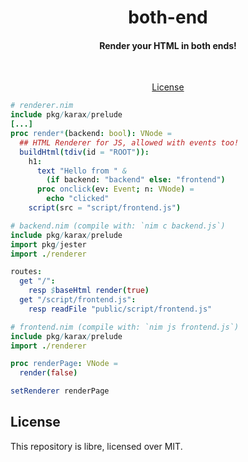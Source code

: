 <div align="center">

# **both-end**
#### Render your HTML in both ends!

<br>

<!-- [About](#about) - [Features](#features) -->
[License](#license)
</div>

```nim
# renderer.nim
include pkg/karax/prelude
[...]
proc render*(backend: bool): VNode =
  ## HTML Renderer for JS, allowed with events too!
  buildHtml(tdiv(id = "ROOT")):
    h1:
      text "Hello from " &
        (if backend: "backend" else: "frontend")
      proc onclick(ev: Event; n: VNode) =
        echo "clicked"
    script(src = "script/frontend.js")

```
```nim
# backend.nim (compile with: `nim c backend.js`)
include pkg/karax/prelude
import pkg/jester
import ./renderer

routes:
  get "/":
    resp $baseHtml render(true)
  get "/script/frontend.js":
    resp readFile "public/script/frontend.js"
```
```nim
# frontend.nim (compile with: `nim js frontend.js`)
include pkg/karax/prelude
import ./renderer

proc renderPage: VNode =
  render(false)

setRenderer renderPage
```
## License

This repository is libre, licensed over MIT.
